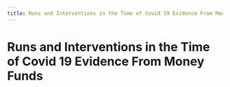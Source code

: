```yaml
---
title: Runs and Interventions in the Time of Covid 19 Evidence From Money Funds
---
```

# Runs and Interventions in the Time of Covid 19 Evidence From Money Funds
